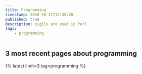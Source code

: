 ```yaml
---
title: Programming
timestamp: 2010-10-11T12:30:20
published: true
description: sigils are used in Perl
tags:
    - programming
---
```


## 3 most recent pages about programming

{% latest limit=3 tag=programming  %}
